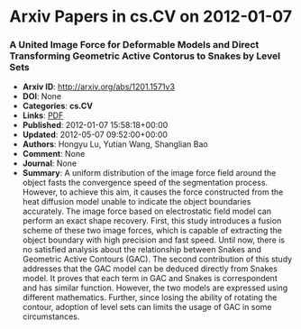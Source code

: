 # Arxiv Papers in cs.CV on 2012-01-07
### A United Image Force for Deformable Models and Direct Transforming Geometric Active Contorus to Snakes by Level Sets
- **Arxiv ID**: http://arxiv.org/abs/1201.1571v3
- **DOI**: None
- **Categories**: **cs.CV**
- **Links**: [PDF](http://arxiv.org/pdf/1201.1571v3)
- **Published**: 2012-01-07 15:58:18+00:00
- **Updated**: 2012-05-07 09:52:00+00:00
- **Authors**: Hongyu Lu, Yutian Wang, Shanglian Bao
- **Comment**: None
- **Journal**: None
- **Summary**: A uniform distribution of the image force field around the object fasts the convergence speed of the segmentation process. However, to achieve this aim, it causes the force constructed from the heat diffusion model unable to indicate the object boundaries accurately. The image force based on electrostatic field model can perform an exact shape recovery. First, this study introduces a fusion scheme of these two image forces, which is capable of extracting the object boundary with high precision and fast speed. Until now, there is no satisfied analysis about the relationship between Snakes and Geometric Active Contours (GAC). The second contribution of this study addresses that the GAC model can be deduced directly from Snakes model. It proves that each term in GAC and Snakes is correspondent and has similar function. However, the two models are expressed using different mathematics. Further, since losing the ability of rotating the contour, adoption of level sets can limits the usage of GAC in some circumstances.



